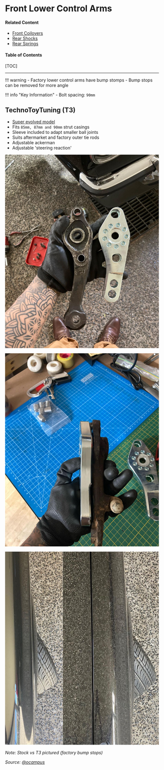 # Front Lower Control Arms

#### Related Content

- [Front Coilovers](front-coilovers.md)
- [Rear Shocks](rear-shocks.md)
- [Rear Springs](rear-springs.md)

#### Table of Contents

[TOC]

---

!!! warning
    - Factory lower control arms have bump stomps
    - Bump stops can be removed for more angle

!!! info "Key Information"
    - Bolt spacing: `90mm`

## TechnoToyTuning (T3)

- [Super evolved model](https://technotoytuning.com/toyota/mx32/super-evolved-knuckles-outer-tie-rods-just-about-every-old-school-toyota)
- Fits `85mm, 87mm and 90mm` strut casings
- Sleeve included to adapt smaller ball joints
- Suits aftermarket and factory outer tie rods
- Adjustable ackerman
- Adjustable 'steering reaction'

![TechnoToyTuning (T3) front lower control arms 1](./img/suspension-front-lower-control-arms-t3-1.jpg)

![TechnoToyTuning (T3) front lower control arms 2](./img/suspension-front-lower-control-arms-t3-2.jpg)

![TechnoToyTuning (T3) front lower control arms 3](./img/suspension-front-lower-control-arms-t3-3.jpg)

_Note: Stock vs T3 pictured (factory bump stops)_

_Source: [@ocampus](https://www.instagram.com/p/CIP9Wi_Hkju/)_

